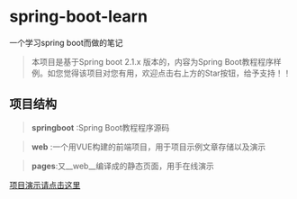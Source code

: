 # spring-boot-learn
一个学习spring boot而做的笔记

> 本项目是基于Spring boot 2.1.x 版本的，内容为Spring Boot教程程序样例。如您觉得该项目对您有用，欢迎点击右上方的Star按钮，给予支持！！

## 项目结构
> __springboot__ :Spring Boot教程程序源码

> __web__ :一个用VUE构建的前端项目，用于项目示例文章存储以及演示

> __pages__:又__web__编译成的静态页面，用手在线演示

[项目演示请点击这里](https://codeyoyo.github.io/spring-boot-learn/pages/)